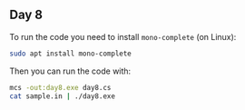 ## Day 8
To run the code you need to install `mono-complete` (on Linux):
```bash
sudo apt install mono-complete
```
Then you can run the code with:
```bash
mcs -out:day8.exe day8.cs
cat sample.in | ./day8.exe
```